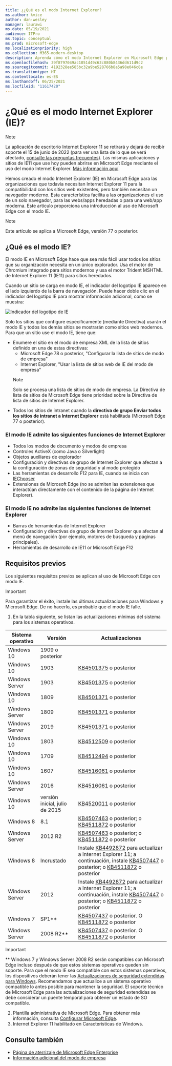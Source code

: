 ```yaml
---
title: ¿¿Qué es el modo Internet Explorer?
ms.author: kvice
author: dan-wesley
manager: laurawi
ms.date: 05/19/2021
audience: ITPro
ms.topic: conceptual
ms.prod: microsoft-edge
ms.localizationpriority: high
ms.collection: M365-modern-desktop
description: Aprenda cómo el modo Internet Explorer en Microsoft Edge proporciona acceso a sitios que necesitan Internet Explorer 11 y acceso a sitios modernos.
ms.openlocfilehash: 39f8797049ac1051d49c63c880b8436dd611d9c2
ms.sourcegitcommit: 4192328ee585bc32a9be528766b8a5a98e046c8e
ms.translationtype: HT
ms.contentlocale: es-ES
ms.lasthandoff: 06/25/2021
ms.locfileid: "11617420"
---
```

# <a name="what-is-internet-explorer-ie-mode"></a>¿Qué es el modo Internet Explorer (IE)?

>[!Note]
> La aplicación de escritorio Internet Explorer 11 se retirará y dejará de recibir soporte el 15 de junio de 2022 (para ver una lista de lo que se verá afectado, [consulte las preguntas frecuentes](https://techcommunity.microsoft.com/t5/windows-it-pro-blog/internet-explorer-11-desktop-app-retirement-faq/ba-p/2366549)). Las mismas aplicaciones y sitios de IE11 que use hoy pueden abrirse en Microsoft Edge mediante el uso del modo Internet Explorer. [Más información aquí](https://blogs.windows.com/windowsexperience/2021/05/19/the-future-of-internet-explorer-on-windows-10-is-in-microsoft-edge/).

Hemos creado el modo Internet Explorer (IE) en Microsoft Edge para las organizaciones que todavía necesitan Internet Explorer 11 para la compatibilidad con los sitios web existentes, pero también necesitan un navegador moderno. Esta característica facilita a las organizaciones el uso de un solo navegador, para las webs/apps heredadas o para una web/app moderna. Este artículo proporciona una introducción al uso de Microsoft Edge con el modo IE.

> [!NOTE]
> Este artículo se aplica a Microsoft Edge, versión 77 o posterior.

## <a name="what-is-ie-mode"></a>¿Qué es el modo IE?

El modo IE en Microsoft Edge hace que sea más fácil usar todos los sitios que su organización necesita en un único explorador. Usa el motor de Chromium integrado para sitios modernos y usa el motor Trident MSHTML de Internet Explorer 11 (IE11) para sitios heredados.

Cuando un sitio se carga en modo IE, el indicador del logotipo IE aparece en el lado izquierdo de la barra de navegación. Puede hacer doble clic en el indicador del logotipo IE para mostrar información adicional, como se muestra:

  ![Indicador del logotipo de IE](./media/ie-mode/ie-logo-indicator1.png)

Solo los sitios que configure específicamente (mediante Directiva) usarán el modo IE y todos los demás sitios se mostrarán como sitios web modernos. Para que un sitio use el modo IE, tiene que:

- Enumere el sitio en el modo de empresa XML de la lista de sitios definido en una de estas directivas:
  - Microsoft Edge 78 o posterior, "Configurar la lista de sitios de modo de empresa"
  - Internet Explorer, "Usar la lista de sitios web de IE del modo de empresa"
  > [!NOTE]
  > Solo se procesa una lista de sitios de modo de empresa. La Directiva de lista de sitios de Microsoft Edge tiene prioridad sobre la Directiva de lista de sitios de Internet Explorer.
- Todos los sitios de intranet cuando la **directiva de grupo Enviar todos los sitios de intranet a Internet Explorer** está habilitada (Microsoft Edge 77 o posterior).

### <a name="ie-mode-supports-the-following-internet-explorer-functionality"></a>El modo IE admite las siguientes funciones de Internet Explorer

- Todos los modos de documento y modos de empresa
- Controles ActiveX (como Java o Silverlight)
- Objetos auxiliares de explorador 
- Configuración y directivas de grupo de Internet Explorer que afectan a la configuración de zonas de seguridad y al modo protegido
- Las herramientas de desarrollo F12 para IE, cuando se inicia con [IEChooser](/office/dev/add-ins/testing/debug-add-ins-using-f12-developer-tools-on-windows-10)
- Extensiones de Microsoft Edge (no se admiten las extensiones que interactúan directamente con el contenido de la página de Internet Explorer).

### <a name="ie-mode-doesnt-support-the-following-internet-explorer-functionality"></a>El modo IE no admite las siguientes funciones de Internet Explorer

- Barras de herramientas de Internet Explorer
- Configuración y directivas de grupo de Internet Explorer que afectan al menú de navegación (por ejemplo, motores de búsqueda y páginas principales).
- Herramientas de desarrollo de IE11 or Microsoft Edge F12

## <a name="prerequisites"></a>Requisitos previos

Los siguientes requisitos previos se aplican al uso de Microsoft Edge con modo IE.

> [!IMPORTANT]
> Para garantizar el éxito, instale las últimas actualizaciones para Windows y Microsoft Edge. De no hacerlo, es probable que el modo IE falle.

1. En la tabla siguiente, se listan las actualizaciones mínimas del sistema para los sistemas operativos.

 | Sistema operativo | Versión       | Actualizaciones |
 |------------------|---------------|---------|
 | Windows 10       | 1909 o posterior |         |
 | Windows 10       | 1903          | [KB4501375](https://support.microsoft.com/help/4501375/windows-10-update-kb4501375) o posterior |
 | Windows Server   | 1903          | [KB4501375](https://support.microsoft.com/help/4501375/windows-10-update-kb4501375) o posterior |
 | Windows 10       | 1809          | [KB4501371](https://support.microsoft.com/help/4501371/windows-10-update-kb4501371) o posterior |
 | Windows Server   | 1809          | [KB4501371](https://support.microsoft.com/help/4501371/windows-10-update-kb4501371) o posterior |
 | Windows Server   | 2019          | [KB4501371](https://support.microsoft.com/help/4501371/windows-10-update-kb4501371) o posterior |
 | Windows 10       | 1803          | [KB4512509](https://support.microsoft.com/help/4512509/windows-10-update-kb4512509) o posterior |
 | Windows 10       | 1709          | [KB4512494](https://support.microsoft.com/help/4512494/windows-10-update-kb4512494) o posterior |
 | Windows 10       | 1607          | [KB4516061](https://support.microsoft.com/help/4516061/windows-10-update-kb4516061) o posterior |
 | Windows Server   | 2016          | [KB4516061](https://support.microsoft.com/help/4516061/windows-10-update-kb4516061) o posterior |
 | Windows 10       | versión inicial, julio de 2015 | [KB4520011](https://support.microsoft.com/help/4520011/windows-10-update-kb4520011) o posterior |
 | Windows 8       | 8.1              | [KB4507463](https://support.microsoft.com/help/4507463/july-16-2019-kb4507463-os-build-preview-of-monthly-rollup) o posterior; o [KB4511872](https://support.microsoft.com/help/4511872/cumulative-security-update-for-internet-explorer) o posterior |
 | Windows Server   | 2012 R2       | [KB4507463](https://support.microsoft.com/help/4507463/july-16-2019-kb4507463-os-build-preview-of-monthly-rollup) o posterior; o [KB4511872](https://support.microsoft.com/help/4511872/cumulative-security-update-for-internet-explorer) o posterior |
 | Windows 8  | Incrustado            | Instale [KB4492872](https://support.microsoft.com/help/4492872/update-for-internet-explorer-april-16-2019) para actualizar a Internet Explorer 11; a continuación, instale [KB4507447](https://support.microsoft.com/help/4507447/windows-server-2012-update-kb4507447) o posterior; o [KB4511872](https://support.microsoft.com/help/4511872/cumulative-security-update-for-internet-explorer) o posterior |
 | Windows Server   | 2012           | Instale [KB4492872](https://support.microsoft.com/help/4492872/update-for-internet-explorer-april-16-2019) para actualizar a Internet Explorer 11; a continuación, instale [KB4507447](https://support.microsoft.com/help/4507447/windows-server-2012-update-kb4507447) o posterior; o [KB4511872](https://support.microsoft.com/help/4511872/cumulative-security-update-for-internet-explorer) o posterior |
 | Windows 7        |  SP1**        | [KB4507437](https://support.microsoft.com/help/4507437/windows-7-update-kb4507437) o posterior. O [KB4511872](https://support.microsoft.com/help/4511872/cumulative-security-update-for-internet-explorer) o posterior |
 | Windows Server   |  2008 R2**    | [KB4507437](https://support.microsoft.com/help/4507437/windows-7-update-kb4507437) o posterior. O [KB4511872](https://support.microsoft.com/help/4511872/cumulative-security-update-for-internet-explorer) o posterior |
  > [!IMPORTANT]
  > ** Windows 7 y Windows Server 2008 R2 serán compatibles con Microsoft Edge incluso después de que estos sistemas operativos queden sin soporte. Para que el modo IE sea compatible con estos sistemas operativos, los dispositivos deberán tener las [Actualizaciones de seguridad extendidas para Windows](https://support.microsoft.com/help/4527878/faq-about-extended-security-updates-for-windows-7). Recomendamos que actualice a un sistema operativo compatible lo antes posible para mantener la seguridad. El soporte técnico de Microsoft Edge para las actualizaciones de seguridad extendidas se debe considerar un puente temporal para obtener un estado de SO compatible.

2. Plantilla administrativa de Microsoft Edge. Para obtener más información, consulta [Configurar Microsoft Edge](./configure-microsoft-edge.md).
3. Internet Explorer 11 habilitado en Características de Windows.

## <a name="see-also"></a>Consulte también

- [Página de aterrizaje de Microsoft Edge Enterprise](https://aka.ms/EdgeEnterprise)
- [Información adicional del modo de empresa](/internet-explorer/ie11-deploy-guide/enterprise-mode-overview-for-ie11)